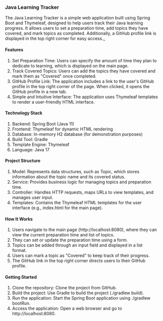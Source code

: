 ### Java Learning Tracker

The Java Learning Tracker is a simple web application built using Spring Boot and Thymeleaf, designed to help users track their Java learning progress. It allows users to set a preparation time, add topics they have covered, and mark topics as completed. Additionally, a GitHub profile link is displayed in the top right corner for easy access._

#### Features

1. Set Preparation Time: Users can specify the amount of time they plan to dedicate to learning, which is displayed on the main page.
2. Track Covered Topics: Users can add the topics they have covered and mark them as "Covered" once completed.
3. GitHub Profile Link: The application includes a link to the user's GitHub profile in the top right corner of the page. When clicked, it opens the GitHub profile in a new tab.
4. Simple and Intuitive Interface: The application uses Thymeleaf templates to render a user-friendly HTML interface.

#### Technology Stack

1. Backend: Spring Boot (Java 11)
2. Frontend: Thymeleaf for dynamic HTML rendering
3. Database: In-memory H2 database (for demonstration purposes)
4. Build Tool: Gradle
5. Template Engine: Thymeleaf
6. Language: Java 17


#### Project Structure

1. Model: Represents data structures, such as Topic, which stores information about the topic name and its covered status.
2. Service: Provides business logic for managing topics and preparation time.
3. Controller: Handles HTTP requests, maps URLs to view templates, and manages user input.
4. Templates: Contains the Thymeleaf HTML templates for the user interface (e.g., index.html for the main page).

#### How It Works

1. Users navigate to the main page (http://localhost:8080), where they can view the current preparation time and list of topics.
2. They can set or update the preparation time using a form.
3. Topics can be added through an input field and displayed in a list format.
4. Users can mark a topic as "Covered" to keep track of their progress.
5. The GitHub link in the top right corner directs users to their GitHub profile.

#### Getting Started

1. Clone the repository: Clone the project from GitHub.
2. Build the project: Use Gradle to build the project (./gradlew build).
3. Run the application: Start the Spring Boot application using ./gradlew bootRun.
4. Access the application: Open a web browser and go to http://localhost:8080.
